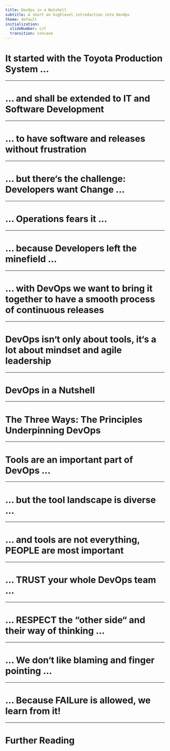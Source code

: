 ```yaml
---
title: DevOps in a Nutshell
subtitle: A short an highlevel introduction into DevOps
theme: default
initialization:
  slideNumber: c/t
  transition: concave
---
```


<script src="https://use.fontawesome.com/bc0b7d3ca9.js"></script>

# It started with the Toyota Production System ... <!-- .slide: data-background-image="https://hbr.org/resources/images/article_assets/2016/04/apr16-01-459923514-1200x675.jpg" -->

---

# ... and shall be extended to IT and Software Development

---

# ... to have software and releases without frustration

---

# ... but there‘s the challenge: Developers want Change ...

---

# ... Operations fears it ...

---

# ... because Developers left the minefield ...

---

# ... with DevOps we want to bring it together to have a smooth process of continuous releases

---

# DevOps isn‘t only about tools, it‘s a lot about mindset and agile leadership

---

# DevOps in a Nutshell

---

# The Three Ways: The Principles Underpinning DevOps

---

# Tools are an important part of DevOps ...

---

# ... but the tool landscape is diverse ...

---

# … and tools are not everything, PEOPLE are most important

---

# … TRUST your whole DevOps team …

---

# … RESPECT the “other side“ and their way of thinking …

---

# ... We don‘t like blaming and finger pointing …

---

# … Because FAILure is allowed, we learn from it!

---

# Further Reading
